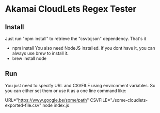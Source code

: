 # Akamai CloudLets Regex Tester

## Install

Just run "npm install" to retrieve the "csvtojson" dependency. That's it
* npm install
You also need NodeJS installed. If you dont have it, you can always use brew to install it.
* brew install node

## Run

You just need to specify URL and CSVFILE using environment variables. So you can either set them or use it as a one line command like:

URL="https://www.google.be/some/path" CSVFILE="./some-cloudlets-exported-file.csv" node index.js
